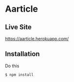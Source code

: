 # Aarticle

## Live Site
https://aarticle.herokuapp.com/

## Installation
Do this
```
$ npm install
```
